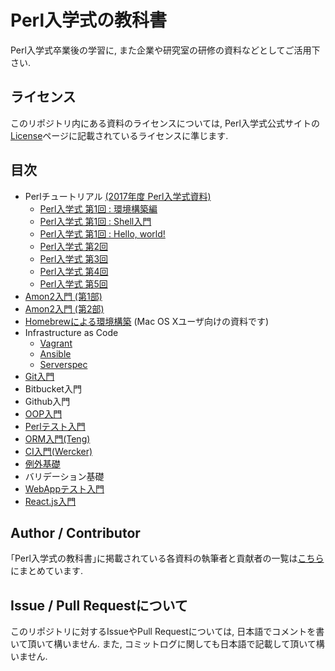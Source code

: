 # Perl入学式の教科書

Perl入学式卒業後の学習に, また企業や研究室の研修の資料などとしてご活用下さい.

## ライセンス
このリポジトリ内にある資料のライセンスについては, Perl入学式公式サイトの[License](http://www.perl-entrance.org/license.html)ページに記載されているライセンスに準じます.

## 目次
- Perlチュートリアル [(2017年度 Perl入学式資料)](http://www.perl-entrance.org/handout.html#handout-2017)
    - [Perl入学式 第1回 : 環境構築編](https://github.com/perl-entrance-org/workshop-2017/blob/master/1st/part1.md)
    - [Perl入学式 第1回 : Shell入門](https://github.com/perl-entrance-org/workshop-2017/blob/master/1st/part2.md)
    - [Perl入学式 第1回 : Hello, world!](https://github.com/perl-entrance-org/workshop-2017/blob/master/1st/part3.md)
    - [Perl入学式 第2回](https://github.com/perl-entrance-org/workshop-2017/blob/master/2nd/slide.md)
    - [Perl入学式 第3回](https://github.com/perl-entrance-org/workshop-2017/blob/master/3rd/slide.md)
    - [Perl入学式 第4回](https://github.com/perl-entrance-org/workshop-2017/blob/master/4th/slide.md)
    - [Perl入学式 第5回](https://github.com/perl-entrance-org/workshop-2017/blob/master/5th/slide.md)
- [Amon2入門 (第1部)](/amon2/1.md)
- [Amon2入門 (第2部)](/amon2/2.md)
- [Homebrewによる環境構築](/homebrew.md) (Mac OS Xユーザ向けの資料です)
- Infrastructure as Code
    - [Vagrant](/infrastructure-as-code/vagrant.md)
    - [Ansible](/infrastructure-as-code/ansible.md)
    - [Serverspec](/infrastructure-as-code/serverspec.md)
- [Git入門](/git.md)
- Bitbucket入門
- Github入門
- [OOP入門](/oop.md)
- [Perlテスト入門](/test.md)
- [ORM入門(Teng)](/orm.md)
- [CI入門(Wercker)](/ci/wercker.md)
- [例外基礎](exception.md)
- バリデーション基礎
- [WebAppテスト入門](webapp-test.md)
- [React.js入門](reactjs.md)

## Author / Contributor
｢Perl入学式の教科書｣に掲載されている各資料の執筆者と貢献者の一覧は[こちら](/author.md)にまとめています.

## Issue / Pull Requestについて
このリポジトリに対するIssueやPull Requestについては, 日本語でコメントを書いて頂いて構いません.
また, コミットログに関しても日本語で記載して頂いて構いません.
